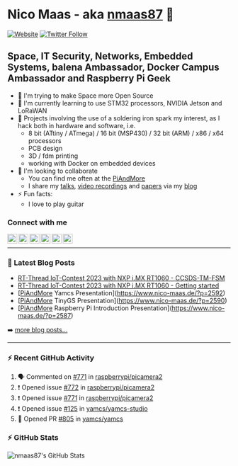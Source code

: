 # Nico Maas - aka [nmaas87][website] 👋

[![Website](https://img.shields.io/website?label=nico-maas.de&style=for-the-badge&url=https%3A%2F%2Fwww.nico-maas.de)](https://www.nico-maas.de)
[![Twitter Follow](https://img.shields.io/twitter/follow/nmaas87?color=1DA1F2&logo=twitter&style=for-the-badge)](https://twitter.com/intent/follow?original_referer=https%3A%2F%2Fgithub.com%2Fnmaas87&screen_name=nmaas87)

## Space, IT Security, Networks, Embedded Systems, balena Ambassador, Docker Campus Ambassador and Raspberry Pi Geek

- 🔭 I'm trying to make Space more Open Source
- 🌱 I'm currently learning to use STM32 processors, NVIDIA Jetson and LoRaWAN
- 🎉 Projects involving the use of a soldering iron spark my interest, as I hack both in hardware and software, i.e.
  - 8 bit (ATtiny / ATmega) / 16 bit (MSP430) / 32 bit (ARM) / x86 / x64 processors
  - PCB design
  - 3D / fdm printing
  - working with Docker on embedded devices
- 👯 I'm looking to collaborate
  - You can find me often at the [PiAndMore][piandmore]
  - I share my [talks], [video recordings] and [papers] via my [blog][website]
- ⚡ Fun facts:
  - I love to play guitar

### Connect with me

[<img align="left" alt="nico-maas.de" width="22px" src="https://cdn.simpleicons.org/wordpress" />][website]
[<img align="left" alt="nicomaas | Keybase" width="22px" src="https://cdn.simpleicons.org/keybase" />][keybase]
[<img align="left" alt="nmaas87 | Twitter" width="22px" src="https://cdn.simpleicons.org/twitter" />][twitter]
[<img align="left" alt="@nmaas87@chaos.social | Mastodon" width="22px" src="https://cdn.simpleicons.org/mastodon" />][mastodon]
[<img align="left" alt="nicomaas | LinkedIn" width="22px" src="https://cdn.simpleicons.org/linkedin" />][linkedin]
[<img align="left" alt="nmaas87 | Hackster" width="22px" src="https://cdn.simpleicons.org/hackster" />][hackster]



<br />

---

### 📕 Latest Blog Posts

<!-- BLOG-POST-LIST:START -->
- [RT-Thread IoT-Contest 2023 with NXP i.MX RT1060 - CCSDS-TM-FSM](https://www.nico-maas.de/?p=2600)
- [RT-Thread IoT-Contest 2023 with NXP i.MX RT1060 - Getting started](https://www.nico-maas.de/?p=2595)
- [[PiAndMore] Yamcs Presentation](https://www.nico-maas.de/?p=2592)
- [[PiAndMore] TinyGS Presentation](https://www.nico-maas.de/?p=2590)
- [[PiAndMore] Raspberry Pi Introduction Presentation](https://www.nico-maas.de/?p=2587)
<!-- BLOG-POST-LIST:END -->

➡️ [more blog posts...](https://www.nico-maas.de)

---

### :zap: Recent GitHub Activity
  
<!--START_SECTION:activity-->
1. 🗣 Commented on [#771](https://github.com/raspberrypi/picamera2/issues/771#issuecomment-1679442191) in [raspberrypi/picamera2](https://github.com/raspberrypi/picamera2)
2. ❗ Opened issue [#772](https://github.com/raspberrypi/picamera2/issues/772) in [raspberrypi/picamera2](https://github.com/raspberrypi/picamera2)
3. ❗ Opened issue [#771](https://github.com/raspberrypi/picamera2/issues/771) in [raspberrypi/picamera2](https://github.com/raspberrypi/picamera2)
4. ❗ Opened issue [#125](https://github.com/yamcs/yamcs-studio/issues/125) in [yamcs/yamcs-studio](https://github.com/yamcs/yamcs-studio)
5. 💪 Opened PR [#805](https://github.com/yamcs/yamcs/pull/805) in [yamcs/yamcs](https://github.com/yamcs/yamcs)
<!--END_SECTION:activity-->

### :zap: GitHub Stats

  <img align="left" alt="nmaas87's GitHub Stats" src="https://github-readme-stats.codestackr.vercel.app/api?username=nmaas87&show_icons=true&hide_border=true" />


[website]: https://www.nico-maas.de
[twitter]: https://twitter.com/nmaas87
[linkedin]: https://linkedin.com/in/nicomaas
[keybase]: https://keybase.io/nicomaas
[hackster]: https://www.hackster.io/nmaas87
[mastodon]: https://chaos.social/@nmaas87
[piandmore]: https://piandmore.de/en/
[talks]: https://www.nico-maas.de/?cat=392
[video recordings]: https://www.nico-maas.de/?page_id=1244
[papers]: https://www.nico-maas.de/?cat=301
